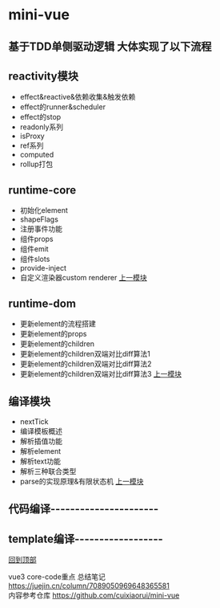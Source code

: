 # mini-vue
## 基于TDD单侧驱动逻辑 大体实现了以下流程
## reactivity模块
   * effect&reactive&依赖收集&触发依赖
   * effect的runner&scheduler
   * effect的stop
   * readonly系列
   * isProxy
   * ref系列
   * computed
* rollup打包
## runtime-core
   * 初始化element
   * shapeFlags
   * 注册事件功能
   * 组件props
   * 组件emit
   * 组件slots
   * provide-inject
   * 自定义渲染器custom renderer      [上一模块](#mini-vue)
## runtime-dom
   * 更新element的流程搭建
   * 更新element的props
   * 更新element的children
   * 更新element的children双端对比diff算法1
   * 更新element的children双端对比diff算法2
   * 更新element的children双端对比diff算法3   [上一模块](#reactivity模块)
## 编译模块
   * nextTick
   * 编译模板概述
   * 解析插值功能
   * 解析element
   * 解析text功能
   * 解析三种联合类型
   * parse的实现原理&有限状态机  [上一模块](#runtime-core)
## 代码编译----------------------
## template编译------------------
[回到顶部](#mini-vue)

vue3 core-code重点
总结笔记 https://juejin.cn/column/7089050969648365581 <br />
内容参考仓库 https://github.com/cuixiaorui/mini-vue
